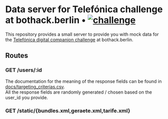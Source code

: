 # Data server for Telefónica challenge at bothack.berlin • [![challenge](https://img.shields.io/badge/challenge-telefonica--digital--companion-black.svg?colorA=424242&colorB=ffd706&style=social)][telefonica-challenge]

[telefonica-challenge]: https://raw.githubusercontent.com/bothackBerlin/bothack-challenges/master/telefonica/companion-challenge/README.md1

This repository provides a small server to provide you with mock data
for the [Telefónica digital companion challenge][telefonica-challenge] at bothack.berlin.


## Routes

### GET /users/:id

The documentation for the meaning of the response fields can be found in [docs/targeting_criterias.csv](./docs/targeting_criterias.csv).  
All the response fields are randomly generated / chosen based on the user_id you provide.

### GET /static/{bundles.xml,geraete.xml,tarife.xml}
